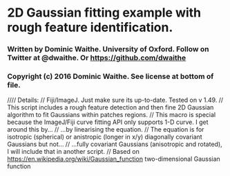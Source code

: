 # 2D Gaussian fitting example with rough feature identification.


### Written by Dominic Waithe. University of Oxford. Follow on Twitter at @dwaithe. Or https://github.com/dwaithe
### Copyright (c) 2016 Dominic Waithe. See license at bottom of file.

//// Details:
// Fiji/ImageJ. Just make sure its up-to-date. Tested on v 1.49. 
// This script includes a rough feature detection and then fine 2D Gaussian algorithm to fit Gaussians within patches regions.
// This macro is special because the ImageJ/Fiji curve fitting API only supports 1-D curve. I get around this by...
// ...by linearising the equation.
// The equation is for isotropic (spherical) or anistropic (longer in x/y) diagonally covariant Gaussians but not...
// ...fully covariant Gaussians (anisotropic and rotated), I will include that in another script.
// Based on https://en.wikipedia.org/wiki/Gaussian_function two-dimensional Gaussian function